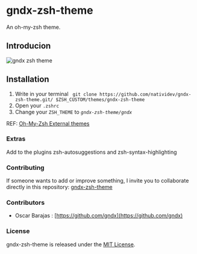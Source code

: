 # gndx-zsh-theme
An oh-my-zsh theme.

## Introducion
![gndx zsh theme](https://raw.githubusercontent.com/gndx/gndx-zsh-theme/master/screenshot.png)

## Installation
 1. Write in your terminal ` git clone https://github.com/natividev/gndx-zsh-theme.git/ $ZSH_CUSTOM/themes/gndx-zsh-theme`
 2. Open your `.zshrc`
 3. Change your `ZSH_THEME` to *`gndx-zsh-theme/gndx`* 

REF: [Oh-My-Zsh External themes](https://github.com/ohmyzsh/ohmyzsh/wiki/External-themes)

### Extras
Add to the plugins zsh-autosuggestions and zsh-syntax-highlighting

### Contributing
If someone wants to add or improve something, I invite you to collaborate directly in this repository: [gndx-zsh-theme](https://github.com/gndx/gndx-zsh-theme)

### Contributors

- Oscar Barajas : [https://github.com/gndx](https://github.com/gndx)

### License
gndx-zsh-theme is released under the [MIT License](https://opensource.org/licenses/MIT).
